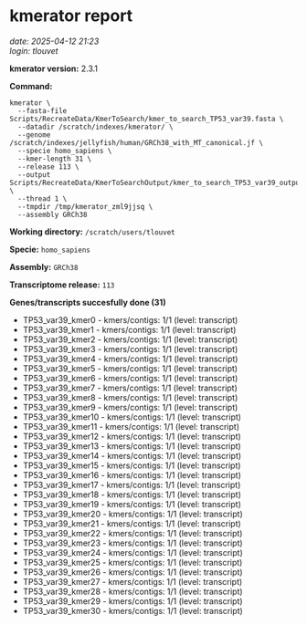 # kmerator report
*date: 2025-04-12 21:23*  
*login: tlouvet*

**kmerator version:** 2.3.1

**Command:**

```
kmerator \
  --fasta-file Scripts/RecreateData/KmerToSearch/kmer_to_search_TP53_var39.fasta \
  --datadir /scratch/indexes/kmerator/ \
  --genome /scratch/indexes/jellyfish/human/GRCh38_with_MT_canonical.jf \
  --specie homo_sapiens \
  --kmer-length 31 \
  --release 113 \
  --output Scripts/RecreateData/KmerToSearchOutput/kmer_to_search_TP53_var39_output \
  --thread 1 \
  --tmpdir /tmp/kmerator_zml9jjsq \
  --assembly GRCh38
```

**Working directory:** `/scratch/users/tlouvet`

**Specie:** `homo_sapiens`

**Assembly:** `GRCh38`

**Transcriptome release:** `113`

**Genes/transcripts succesfully done (31)**

- TP53_var39_kmer0 - kmers/contigs: 1/1 (level: transcript)
- TP53_var39_kmer1 - kmers/contigs: 1/1 (level: transcript)
- TP53_var39_kmer2 - kmers/contigs: 1/1 (level: transcript)
- TP53_var39_kmer3 - kmers/contigs: 1/1 (level: transcript)
- TP53_var39_kmer4 - kmers/contigs: 1/1 (level: transcript)
- TP53_var39_kmer5 - kmers/contigs: 1/1 (level: transcript)
- TP53_var39_kmer6 - kmers/contigs: 1/1 (level: transcript)
- TP53_var39_kmer7 - kmers/contigs: 1/1 (level: transcript)
- TP53_var39_kmer8 - kmers/contigs: 1/1 (level: transcript)
- TP53_var39_kmer9 - kmers/contigs: 1/1 (level: transcript)
- TP53_var39_kmer10 - kmers/contigs: 1/1 (level: transcript)
- TP53_var39_kmer11 - kmers/contigs: 1/1 (level: transcript)
- TP53_var39_kmer12 - kmers/contigs: 1/1 (level: transcript)
- TP53_var39_kmer13 - kmers/contigs: 1/1 (level: transcript)
- TP53_var39_kmer14 - kmers/contigs: 1/1 (level: transcript)
- TP53_var39_kmer15 - kmers/contigs: 1/1 (level: transcript)
- TP53_var39_kmer16 - kmers/contigs: 1/1 (level: transcript)
- TP53_var39_kmer17 - kmers/contigs: 1/1 (level: transcript)
- TP53_var39_kmer18 - kmers/contigs: 1/1 (level: transcript)
- TP53_var39_kmer19 - kmers/contigs: 1/1 (level: transcript)
- TP53_var39_kmer20 - kmers/contigs: 1/1 (level: transcript)
- TP53_var39_kmer21 - kmers/contigs: 1/1 (level: transcript)
- TP53_var39_kmer22 - kmers/contigs: 1/1 (level: transcript)
- TP53_var39_kmer23 - kmers/contigs: 1/1 (level: transcript)
- TP53_var39_kmer24 - kmers/contigs: 1/1 (level: transcript)
- TP53_var39_kmer25 - kmers/contigs: 1/1 (level: transcript)
- TP53_var39_kmer26 - kmers/contigs: 1/1 (level: transcript)
- TP53_var39_kmer27 - kmers/contigs: 1/1 (level: transcript)
- TP53_var39_kmer28 - kmers/contigs: 1/1 (level: transcript)
- TP53_var39_kmer29 - kmers/contigs: 1/1 (level: transcript)
- TP53_var39_kmer30 - kmers/contigs: 1/1 (level: transcript)

